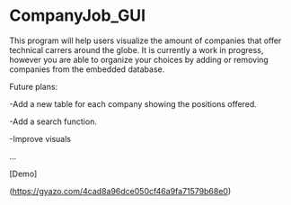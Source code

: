 # CompanyJob_GUI
This program will help users visualize the amount of companies that offer technical carrers around the globe.
It is currently a work in progress, however you are able to organize your choices by adding or removing companies from the embedded  database. 

Future plans:

-Add a new table for each company showing the positions offered.

-Add a search function.

-Improve visuals

...

[Demo]

(https://gyazo.com/4cad8a96dce050cf46a9fa71579b68e0)
